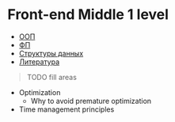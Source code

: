 # Front-end Middle 1 level

- [ООП](./oop.md)
- [ФП](./fp.md)
- [Структуры данных](./dataStructures.md)
- [Литература](./books.md)
> TODO fill areas
- Optimization
    - Why to avoid premature optimization
- Time management principles